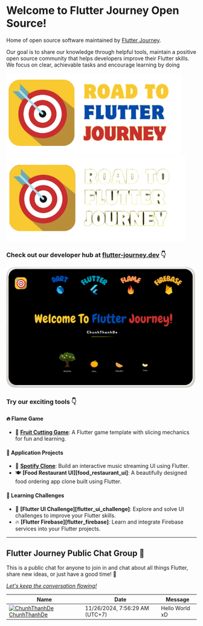# Welcome to Flutter Journey Open Source!
Home of open source software maintained by [Flutter Journey][flutter_journey_github_link].

Our goal is to share our knowledge through helpful tools, maintain a positive open source community that helps developers improve their Flutter skills.  We focus on clear, achievable tasks and encourage learning by doing

[![Flutter Journey][logo_white]][flutter_journey_link_dark]
[![Flutter Journey][logo_black]][flutter_journey_link_light]

### Check out our developer hub at [flutter-journey.dev](https://flutter-journey.dev) 👇
<a href="https://flutter-journey.dev"><img src="https://github.com/Flutter-Journey/.github/blob/main/media/community_preview.png" alt="Flutter Journey Hub" width="500"/></a>

### Try our exciting tools 👇

#### 🔥 Flame Game

- 🍉 **[Fruit Cutting Game][fruit_cutting_game]**: A Flutter game template with slicing mechanics for fun and learning.

#### 🎯 Application Projects

- 🎵 **[Spotify Clone][spotify_clone]**: Build an interactive music streaming UI using Flutter.
- 🍽️ **[Food Restaurant UI][food_restaurant_ui]**: A beautifully designed food ordering app clone built using Flutter.

#### 💼 Learning Challenges

- 🎨 **[Flutter UI Challenge][flutter_ui_challenge]**: Explore and solve UI challenges to improve your Flutter skills.
- 🔥 **[Flutter Firebase][flutter_firebase]**: Learn and integrate Firebase services into your Flutter projects.

---

## Flutter Journey Public Chat Group 🎯

<p>This is a public chat for anyone to join in and chat about all things Flutter, share new ideas, or just have a good time! 📝</p>
<p><a href="https://github.com/ChunhThanhDe/ChunhThanhDe/issues/1#issuecomment-new" style="font-style: italic;">Let's keep the conversation flowing!</a></p>


<!-- PublicChatGroup -->
| Name | Date | Message |
|---|---|---|
|[<img src="https://avatars.githubusercontent.com/u/98199185?s=24&u=43b85e2f73bd4fa076014769eac009907a06594f&v=4" alt="ChunhThanhDe" width="24" />  ChunhThanhDe](https://github.com/ChunhThanhDe)|11/26/2024, 7:56:29 AM (UTC+7)|Hello World xD|
<!-- /PublicChatGroup -->


[logo_black]: https://github.com/Flutter-Journey/.github/raw/main/media/logo_black.png#gh-light-mode-only
[logo_white]: https://github.com/Flutter-Journey/.github/raw/main/media/logo_white.png#gh-dark-mode-only
[flutter_journey_link_dark]: https://flutter-journey.github.io#gh-dark-mode-only
[flutter_journey_link_light]: https://flutter-journey.github.io#gh-light-mode-only
[flutter_journey_github_link]: https://github.com/Flutter-Journey
[fruit_cutting_game]: https://github.com/Flutter-Journey/Fruit-Cutting-Game
[spotify_clone]: https://github.com/Flutter-Journey/Spotify-With-Flutter
